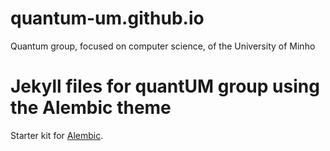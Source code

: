 # quantum-um.github.io

Quantum group, focused on computer science, of the University of Minho



# Jekyll files for quantUM group using the Alembic theme

Starter kit for [Alembic](https://alembic.darn.es/).
